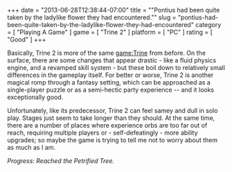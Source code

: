 +++
date = "2013-06-28T12:38:44-07:00"
title = "\"Pontius had been quite taken by the ladylike flower they had encountered.\""
slug = "pontius-had-been-quite-taken-by-the-ladylike-flower-they-had-encountered"
category = [ "Playing A Game" ]
game = [ "Trine 2" ]
platform = [ "PC" ]
rating = [ "Good" ]
+++

Basically, Trine 2 is more of the same <game:Trine> from before.  On the surface, there are some changes that appear drastic - like a fluid physics engine, and a revamped skill system - but these boil down to relatively small differences in the gameplay itself.  For better or worse, Trine 2 is another magical romp through a fantasy setting, which can be approached as a single-player puzzle or as a semi-hectic party experience -- and it looks exceptionally good.

Unfortunately, like its predecessor, Trine 2 can feel samey and dull in solo play.  Stages just seem to take longer than they should.  At the same time, there are a number of places where experience orbs are too far out of reach, requiring multiple players or - self-defeatingly - more ability upgrades; so maybe the game is trying to tell me not to worry about them as much as I am.

<i>Progress: Reached the Petrified Tree.</i>